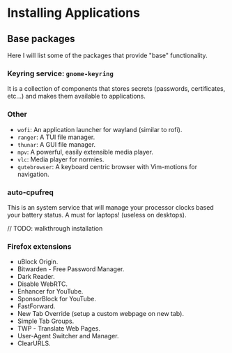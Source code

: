 # Installing Applications

## Base packages

Here I will list some of the packages that provide "base" functionality.

### Keyring service: `gnome-keyring`

It is a collection of components that stores secrets (passwords, certificates, etc...)
and makes them available to applications.

### Other

- `wofi`: An application launcher for wayland (similar to rofi).
- `ranger`: A TUI file manager.
- `thunar`: A GUI file manager.
- `mpv`: A powerful, easily extensible media player.
- `vlc`: Media player for normies.
- `qutebrowser`: A keyboard centric browser with Vim-motions for navigation.

### auto-cpufreq

This is an system service that will manage your processor clocks based your battery status. A must for laptops! (useless on desktops).

// TODO: walkthrough installation

### Firefox extensions

- uBlock Origin.
- Bitwarden - Free Password Manager.
- Dark Reader.
- Disable WebRTC.
- Enhancer for YouTube.
- SponsorBlock for YouTube.
- FastForward.
- New Tab Override (setup a custom webpage on new tab).
- Simple Tab Groups.
- TWP - Translate Web Pages.
- User-Agent Switcher and Manager.
- ClearURLS.
